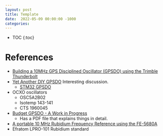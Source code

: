 ```yaml
---
layout: post
title: Template
date:  2022-05-09 00:00:00 -1000
categories:
---
```


* TOC
{:toc}



# References

*  [Building a 10MHz GPS Disciplined Oscillator (GPSDO) using the Trimble Thunderbolt](https://w6aer.com/10mhz-gps-disciplined-oscillator-gpsdo-trimble-thunderbolt/)
*  [Yet Another DIY GPSDO](https://www.eevblog.com/forum/projects/yet-another-diy-gpsdo-yes-another-one/)
    Interesting discussion.
    *  [STM32 GPSDO](https://github.com/AndrewBCN/STM32-GPSDO)
*  OCXO oscillators
    *  OSC5A2B02 
    *  Isotemp 143-141
    *  CTS 1960045
* [Budget GPSDO - A Work in Progress](https://www.eevblog.com/forum/projects/budget-gpsdo-a-work-in-progress/)
    *  Has a PDF file that explains things in detail.
* [A portable 10 MHz Rubidium Frequency Reference using the FE-5680A](https://www.ka7oei.com/10_MHz_Rubidium_FE-5680A.html)
* Efratom LPRO-101 Rubidium standard
